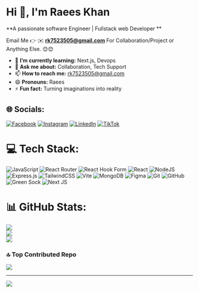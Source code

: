 # Hi 👋, I'm Raees Khan
**A passionate software Engineer | Fullstack web Developer **

Email Me 👉 ✉️ **rk7523505@gmail.com** For Collaboration/Project or Anything Else. 😊😊

- 🌱 **I’m currently learning:** Next.js, Devops
- 💬 **Ask me about:** Collaboration, Tech Support
- 📫 **How to reach me:** rk7523505@gmail.com
- 😄 **Pronouns:** Raees
- ⚡ **Fun fact:** Turning imaginations into reality

## 🌐 Socials:
[![Facebook](https://img.shields.io/badge/Facebook-%231877F2.svg?logo=Facebook&logoColor=white)](https://facebook.com/raees_khan912) [![Instagram](https://img.shields.io/badge/Instagram-%23E4405F.svg?logo=Instagram&logoColor=white)](https://instagram.com/raees_khan912) [![LinkedIn](https://img.shields.io/badge/LinkedIn-%230077B5.svg?logo=linkedin&logoColor=white)](https://linkedin.com/in/raeeskhan912) [![TikTok](https://img.shields.io/badge/TikTok-%23000000.svg?logo=TikTok&logoColor=white)](https://tiktok.com/@raees_khan912) 

# 💻 Tech Stack:
![JavaScript](https://img.shields.io/badge/javascript-%23323330.svg?style=for-the-badge&logo=javascript&logoColor=%23F7DF1E) ![React Router](https://img.shields.io/badge/React_Router-CA4245?style=for-the-badge&logo=react-router&logoColor=white) ![React Hook Form](https://img.shields.io/badge/React%20Hook%20Form-%23EC5990.svg?style=for-the-badge&logo=reacthookform&logoColor=white) ![React](https://img.shields.io/badge/react-%2320232a.svg?style=for-the-badge&logo=react&logoColor=%2361DAFB) ![NodeJS](https://img.shields.io/badge/node.js-6DA55F?style=for-the-badge&logo=node.js&logoColor=white) ![Express.js](https://img.shields.io/badge/express.js-%23404d59.svg?style=for-the-badge&logo=express&logoColor=%2361DAFB) ![TailwindCSS](https://img.shields.io/badge/tailwindcss-%2338B2AC.svg?style=for-the-badge&logo=tailwind-css&logoColor=white) ![Vite](https://img.shields.io/badge/vite-%23646CFF.svg?style=for-the-badge&logo=vite&logoColor=white) ![MongoDB](https://img.shields.io/badge/MongoDB-%234ea94b.svg?style=for-the-badge&logo=mongodb&logoColor=white) ![Figma](https://img.shields.io/badge/figma-%23F24E1E.svg?style=for-the-badge&logo=figma&logoColor=white) ![Git](https://img.shields.io/badge/git-%23F05033.svg?style=for-the-badge&logo=git&logoColor=white) ![GitHub](https://img.shields.io/badge/github-%23121011.svg?style=for-the-badge&logo=github&logoColor=white) ![Green Sock](https://img.shields.io/badge/green%20sock-88CE02?style=for-the-badge&logo=greensock&logoColor=white) ![Next JS](https://img.shields.io/badge/Next-black?style=for-the-badge&logo=next.js&logoColor=white)


# 📊 GitHub Stats:
![](https://github-readme-stats.vercel.app/api?username=Raeeskhano&theme=dark&hide_border=false&include_all_commits=true&count_private=false)<br/>
![](https://nirzak-streak-stats.vercel.app/?user=Raeeskhano&theme=dark&hide_border=false)<br/>
![](https://github-readme-stats.vercel.app/api/top-langs/?username=Raeeskhano&theme=dark&hide_border=false&include_all_commits=true&count_private=false&layout=compact)

### 🔝 Top Contributed Repo
![](https://github-contributor-stats.vercel.app/api?username=Raeeskhano&limit=5&theme=dark&combine_all_yearly_contributions=true)

---
[![](https://visitcount.itsvg.in/api?id=Raeeskhano&icon=0&color=0)](https://visitcount.itsvg.in)

<!-- Proudly created with GPRM ( https://gprm.itsvg.in ) -->
